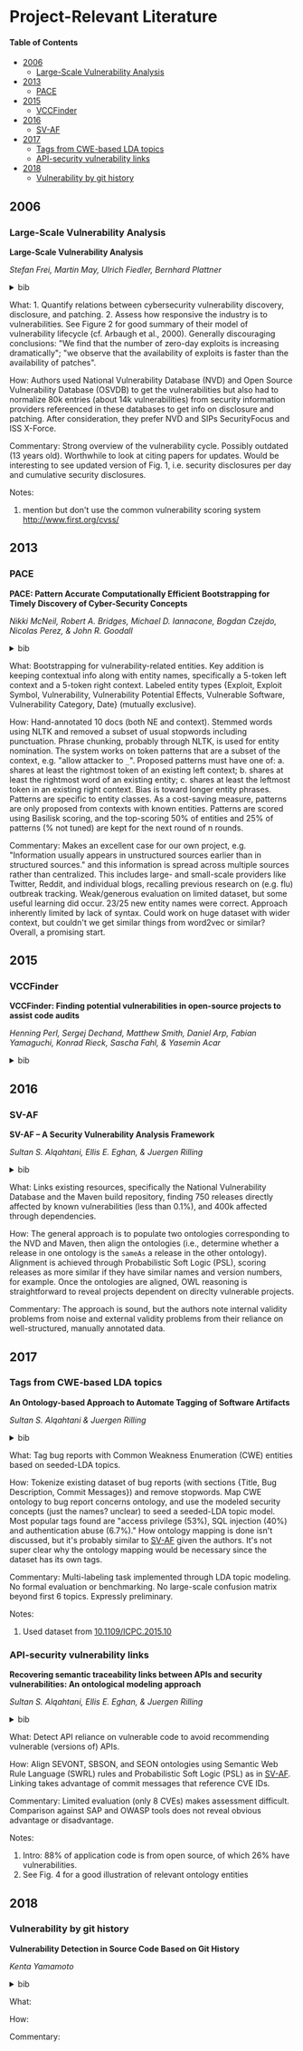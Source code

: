 # Project-Relevant Literature

#### Table of Contents
- [2006](#2006)
  * [Large-Scale Vulnerability Analysis](#large-scale-vulnerability-analysis)
- [2013](#2013)
  * [PACE](#pace)
- [2015](#2015)
  * [VCCFinder](#vccfinder)
- [2016](#2016)
  * [SV-AF](#sv-af)
- [2017](#2017)
  * [Tags from CWE-based LDA topics](#tags-from-cwe-based-lda-topics)
  * [API-security vulnerability links](#api-security-vulnerability-links)
- [2018](#2018)
  * [Vulnerability by git history](#vulnerability-by-git-history)
## 2006

### Large-Scale Vulnerability Analysis
**Large-Scale Vulnerability Analysis**

_Stefan Frei, Martin May, Ulrich Fiedler, Bernhard Plattner_
<details><summary>bib</summary>

```tex
@inproceedings{frei2006large,
  title={Large-scale vulnerability analysis},
  author={Frei, Stefan and May, Martin and Fiedler, Ulrich and Plattner, Bernhard},
  booktitle={Proceedings of the 2006 SIGCOMM workshop on Large-scale attack defense},
  pages={131--138},
  year={2006},
  organization={ACM}
}
```

</details>

What: 1. Quantify relations between cybersecurity vulnerability discovery, disclosure, and patching. 2. Assess how responsive the industry is to vulnerabilities. See Figure 2 for good summary of their model of vulnerability lifecycle (cf. Arbaugh et al., 2000). Generally discouraging conclusions: "We find that the number of zero-day exploits is increasing dramatically"; "we observe that the availability of exploits is faster than the availability of patches".

How: Authors used National Vulnerability Database (NVD) and Open Source Vulnerability Database (OSVDB) to get the vulnerabilities but also had to normalize 80k entries (about 14k vulnerabilities) from security information providers refereenced in these databases to get info on disclosure and patching. After consideration, they prefer NVD and SIPs SecurityFocus and ISS X-Force.

Commentary: Strong overview of the vulnerability cycle. Possibly outdated (13 years old). Worthwhile to look at citing papers for updates. Would be interesting to see updated version of Fig. 1, i.e. security disclosures per day and cumulative security disclosures.

Notes: 
1. mention but don't use the common vulnerability scoring system http://www.first.org/cvss/

## 2013

### PACE
**PACE: Pattern Accurate Computationally Efficient Bootstrapping for Timely Discovery of Cyber-Security Concepts**

_Nikki McNeil, Robert A. Bridges, Michael D. Iannacone, Bogdan Czejdo, Nicolas Perez, & John R. Goodall_
<details><summary>bib</summary>

```tex
@inproceedings{mcneil2013pace,
  title={Pace: Pattern accurate computationally efficient bootstrapping for timely discovery of cyber-security concepts},
  author={McNeil, Nikki and Bridges, Robert A and Iannacone, Michael D and Czejdo, Bogdan and Perez, Nicolas and Goodall, John R},
  booktitle={2013 12th International Conference on Machine Learning and Applications},
  volume={2},
  pages={60--65},
  year={2013},
  organization={IEEE}
}
```

</details>

What: Bootstrapping for vulnerability-related entities. Key addition is keeping contextual info along with entity names, specifically a 5-token left context and a 5-token right context. Labeled entity types {Exploit, Exploit Symbol, Vulnerability, Vulnerability Potential Effects, Vulnerable Software, Vulnerability Category, Date} (mutually exclusive).

How: Hand-annotated 10 docs (both NE and context). Stemmed words using NLTK and removed a subset of usual stopwords including punctuation. Phrase chunking, probably through NLTK, is used for entity nomination. The system works on token patterns that are a subset of the context, e.g. "allow attacker to `_`". Proposed patterns must have one of: a. shares at least the rightmost token of an existing left context; b. shares at least the rightmost word of an existing entity; c. shares at least the leftmost token in an existing right context. Bias is toward longer entity phrases. Patterns are specific to entity classes. As a cost-saving measure, patterns are only proposed from contexts with known entities. Patterns are scored using Basilisk scoring, and the top-scoring 50% of entities and 25% of patterns (% not tuned) are kept for the next round of n rounds.

Commentary: Makes an excellent case for our own project, e.g. "Information usually appears in unstructured sources earlier than in structured sources." and this information is spread across multiple sources rather than centralized. This includes large- and small-scale providers like Twitter, Reddit, and individual blogs, recalling previous research on (e.g. flu) outbreak tracking. Weak/generous evaluation on limited dataset, but some useful learning did occur. 23/25 new entity names were correct. Approach inherently limited by lack of syntax. Could work on huge dataset with wider context, but couldn't we get similar things from word2vec or similar? Overall, a promising start.

## 2015

### VCCFinder
**VCCFinder: Finding potential vulnerabilities in open-source projects to assist code audits**

_Henning Perl, Sergej Dechand, Matthew Smith, Daniel Arp, Fabian Yamaguchi, Konrad Rieck, Sascha Fahl, & Yasemin Acar_
<details><summary>bib</summary>

```tex
@inproceedings{perl2015vccfinder,
  title={VCCFinder}: {F}inding potential vulnerabilities in open-source projects to assist code audits},
  author={Perl, Henning and Dechand, Sergej and Smith, Matthew and Arp, Daniel and Yamaguchi, Fabian and Rieck, Konrad and Fahl, Sascha and Acar, Yasemin},
  booktitle={{Proceedings of the 22nd ACM SIGSAC Conference on Computer and Communications Security}},
  pages={426--437},
  year={2015},
  organization={ACM}
}
```

</details>

## 2016

### SV-AF
**SV-AF – A Security Vulnerability Analysis Framework**

_Sultan S. Alqahtani, Ellis E. Eghan, & Juergen Rilling_
<details><summary>bib</summary>

```tex
@inproceedings{alqahtani2016sv,
  title={{SV-AF}---{A} Security Vulnerability Analysis Framework},
  author={Alqahtani, Sultan S and Eghan, Ellis E and Rilling, Juergen},
  booktitle={{2016 IEEE 27th International Symposium on Software Reliability Engineering (ISSRE)}},
  pages={219--229},
  year={2016},
  organization={IEEE}
}
```

</details>

What: Links existing resources, specifically the National Vulnerability Database and the Maven build repository, finding 750 releases directly affected by known vulnerabilities (less than 0.1%), and 400k affected through dependencies.

How: The general approach is to populate two ontologies corresponding to the NVD and Maven, then align the ontologies (i.e., determine whether a release in one ontology is the `sameAs` a release in the other ontology). Alignment is achieved through Probabilistic Soft Logic (PSL), scoring releases as more similar if they have similar names and version numbers, for example. Once the ontologies are aligned, OWL reasoning is straightforward to reveal projects dependent on direclty vulnerable projects.

Commentary: The approach is sound, but the authors note internal validity problems from noise and external validity problems from their reliance on well-structured, manually annotated data.


## 2017

### Tags from CWE-based LDA topics
**An Ontology-based Approach to Automate Tagging of Software Artifacts**

_Sultan S. Alqahtani & Juergen Rilling_
<details><summary>bib</summary>

```tex
@inproceedings{alqahtani2017ontology,
  title={An ontology-based approach to automate tagging of software artifacts},
  author={Alqahtani, Sultan S and Rilling, Juergen},
  booktitle={Proceedings of the 11th ACM/IEEE International Symposium on Empirical Software Engineering and Measurement},
  pages={169--174},
  year={2017},
  organization={IEEE Press}
}
```

</details>

What: Tag bug reports with Common Weakness Enumeration (CWE) entities based on seeded-LDA topics.

How: Tokenize existing dataset of bug reports (with sections {Title, Bug Description, Commit Messages}) and remove stopwords. Map CWE ontology to bug report concerns ontology, and use the modeled security concepts (just the names? unclear) to seed a seeded-LDA topic model. Most popular tags found are "access privilege (53%), SQL injection (40%) and authentication abuse (6.7%)." How ontology mapping is done isn't discussed, but it's probably similar to [SV-AF](#sv-af) given the authors. It's not super clear why the ontology mapping would be necessary since the dataset has its own tags.

Commentary: Multi-labeling task implemented through LDA topic modeling. No formal evaluation or benchmarking. No large-scale confusion matrix beyond first 6 topics. Expressly preliminary.

Notes:
1. Used dataset from [10.1109/ICPC.2015.10](https://doi.org/10.1109/ICPC.2015.10)

### API-security vulnerability links
**Recovering semantic traceability links between APIs and security vulnerabilities: An ontological modeling approach**

_Sultan S. Alqahtani, Ellis E. Eghan, & Juergen Rilling_
<details><summary>bib</summary>

```tex
@inproceedings{alqahtani2017recovering,
  title={Recovering semantic traceability links between APIs and security vulnerabilities: An ontological modeling approach},
  author={Alqahtani, Sultan S and Eghan, Ellis E and Rilling, Juergen},
  booktitle={2017 IEEE International Conference on Software Testing, Verification and Validation (ICST)},
  pages={80--91},
  year={2017},
  organization={IEEE}
}
```

</details>

What: Detect API reliance on vulnerable code to avoid recommending vulnerable (versions of) APIs.

How: Align SEVONT, SBSON, and SEON ontologies using Semantic Web Rule Language (SWRL) rules and Probabilistic Soft Logic (PSL) as in [SV-AF](#sv-af). Linking takes advantage of commit messages that reference CVE IDs.

Commentary: Limited evaluation (only 8 CVEs) makes assessment difficult. Comparison against SAP and OWASP tools does not reveal obvious advantage or disadvantage.

Notes:
 1. Intro: 88% of application code is from open source, of which 26% have vulnerabilities.
 2. See Fig. 4 for a good illustration of relevant ontology entities

## 2018

### Vulnerability by git history
**Vulnerability Detection in Source Code Based on Git History**

_Kenta Yamamoto_
<details><summary>bib</summary>

```tex
@mastersthesis{yamamoto2018,
  author={Kenta Yamamoto}, 
  title={Vulnerability by git history},
  school={Japan Advanced Institute of Science and Technology},
  year={2018},
  doi={10.13140/RG.2.2.28338.09922},
  url={https://dx.doi.org/10.13140/RG.2.2.28338.09922}
}
```

</details>

What: 

How: 

Commentary: 

